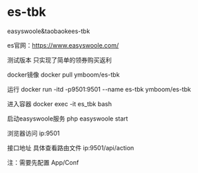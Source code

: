 # es-tbk
easyswoole&amp;taobaokees-tbk 


es官网：https://www.easyswoole.com/

测试版本 只实现了简单的领券购买返利

docker镜像 docker pull ymboom/es-tbk

运行 docker run -itd -p9501:9501 --name es-tbk ymboom/es-tbk

进入容器 docker exec -it es_tbk bash

启动easyswoole服务 php easyswoole start

浏览器访问 ip:9501

接口地址 具体查看路由文件 ip:9501/api/action

注：需要先配置 App/Conf
